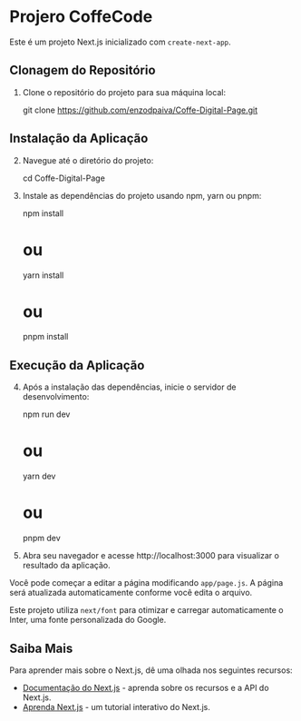 # Projero CoffeCode

Este é um projeto Next.js inicializado com `create-next-app`.

## Clonagem do Repositório

1. Clone o repositório do projeto para sua máquina local:

   git clone https://github.com/enzodpaiva/Coffe-Digital-Page.git

## Instalação da Aplicação

2. Navegue até o diretório do projeto:

   cd Coffe-Digital-Page

3. Instale as dependências do projeto usando npm, yarn ou pnpm:

   npm install
   # ou
   yarn install
   # ou
   pnpm install

## Execução da Aplicação

4. Após a instalação das dependências, inicie o servidor de desenvolvimento:

   npm run dev
   # ou
   yarn dev
   # ou
   pnpm dev

5. Abra seu navegador e acesse http://localhost:3000 para visualizar o resultado da aplicação.

Você pode começar a editar a página modificando `app/page.js`. A página será atualizada automaticamente conforme você edita o arquivo.

Este projeto utiliza `next/font` para otimizar e carregar automaticamente o Inter, uma fonte personalizada do Google.

## Saiba Mais

Para aprender mais sobre o Next.js, dê uma olhada nos seguintes recursos:

- [Documentação do Next.js](https://nextjs.org/docs) - aprenda sobre os recursos e a API do Next.js.
- [Aprenda Next.js](https://nextjs.org/learn) - um tutorial interativo do Next.js.


